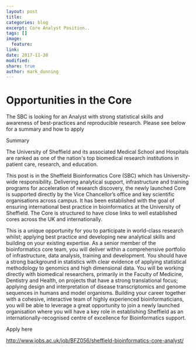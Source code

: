 ```yaml
---
layout: post
title:
categories: blog
excerpt: Core Analyst Position..
tags: []
image:
  feature:
link:
date: 2017-11-30
modified:
share: true
author: mark_dunning
---
```


# Opportunities in the Core

The SBC is looking for an Analyst with strong statistical skills and awareness of best-practices and reproducible research. Please see below for a summary and how to apply

Summary

The University of Sheffield and its associated Medical School and Hospitals are ranked as one of the nation's top biomedical research institutions in patient care, research, and education.

This post is in the Sheffield Bioinformatics Core (SBC) which has University-wide responsibility. Delivering analytical support, infrastructure and training programs for acceleration of research discovery, the newly launched Core is supported directly by the Vice Chancellor’s office and key scientific organisations across campus. It has been established with the goal of ensuring international best practice in bioinformatics at the University of Sheffield. The Core is structured to have close links to well established cores across the UK and internationally.

This is a unique opportunity for you to participate in world-class research whilst; applying best practice and developing new analytical skills and building on your existing expertise. As a senior member of the bioinformatics core team, you will deliver within a comprehensive portfolio of infrastructure, data analysis, training and development. You should have a strong background in statistics with clear evidence of applying statistical methodology to genomics and high dimensional data. You will be working directly with biomedical researchers, primarily in the Faculty of Medicine, Dentistry and Health, on projects that have a strong translational focus; applying design and interpretation of disease transcriptomics and genome sequences in humans and model organisms. Building your career together with a cohesive, interactive team of highly experienced bioinformaticians, you will be able to leverage a great opportunity to join a newly launched organisation where you will have a key role in establishing Sheffield as an internationally-recognised centre of excellence for Bioinformatics support.

Apply here

http://www.jobs.ac.uk/job/BFZ056/sheffield-bioinformatics-core-analyst/
